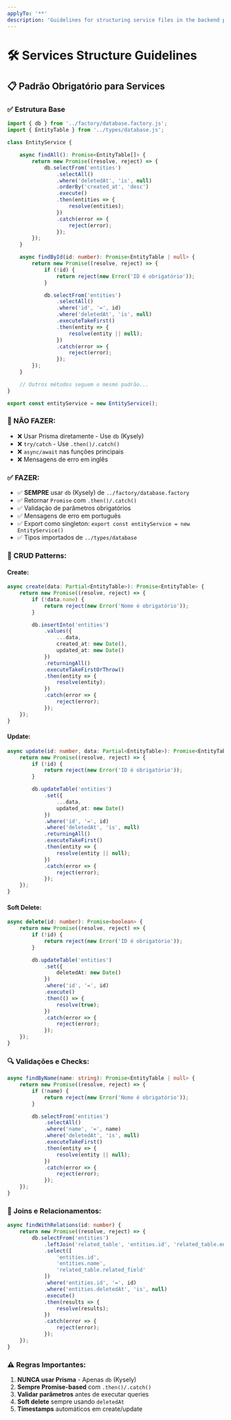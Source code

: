 ```yaml
---
applyTo: '**'
description: 'Guidelines for structuring service files in the backend project.'
---
```


# 🛠️ Services Structure Guidelines

## 📋 **Padrão Obrigatório para Services**

### **✅ Estrutura Base**

```typescript
import { db } from '../factory/database.factory.js';
import { EntityTable } from '../types/database.js';

class EntityService {

    async findAll(): Promise<EntityTable[]> {
        return new Promise((resolve, reject) => {
            db.selectFrom('entities')
                .selectAll()
                .where('deletedAt', 'is', null)
                .orderBy('created_at', 'desc')
                .execute()
                .then(entities => {
                    resolve(entities);
                })
                .catch(error => {
                    reject(error);
                });
        });
    }

    async findById(id: number): Promise<EntityTable | null> {
        return new Promise((resolve, reject) => {
            if (!id) {
                return reject(new Error('ID é obrigatório'));
            }

            db.selectFrom('entities')
                .selectAll()
                .where('id', '=', id)
                .where('deletedAt', 'is', null)
                .executeTakeFirst()
                .then(entity => {
                    resolve(entity || null);
                })
                .catch(error => {
                    reject(error);
                });
        });
    }

    // Outros métodos seguem o mesmo padrão...
}

export const entityService = new EntityService();
```

### **🚫 NÃO FAZER:**
- ❌ Usar Prisma diretamente - Use `db` (Kysely)
- ❌ `try/catch` - Use `.then()/.catch()`
- ❌ `async/await` nas funções principais
- ❌ Mensagens de erro em inglês

### **✅ FAZER:**
- ✅ **SEMPRE** usar `db` (Kysely) de `../factory/database.factory`
- ✅ Retornar `Promise` com `.then()/.catch()`
- ✅ Validação de parâmetros obrigatórios
- ✅ Mensagens de erro em português
- ✅ Export como singleton: `export const entityService = new EntityService()`
- ✅ Tipos importados de `../types/database`

### **📝 CRUD Patterns:**

#### **Create:**
```typescript
async create(data: Partial<EntityTable>): Promise<EntityTable> {
    return new Promise((resolve, reject) => {
        if (!data.name) {
            return reject(new Error('Nome é obrigatório'));
        }

        db.insertInto('entities')
            .values({
                ...data,
                created_at: new Date(),
                updated_at: new Date()
            })
            .returningAll()
            .executeTakeFirstOrThrow()
            .then(entity => {
                resolve(entity);
            })
            .catch(error => {
                reject(error);
            });
    });
}
```

#### **Update:**
```typescript
async update(id: number, data: Partial<EntityTable>): Promise<EntityTable | null> {
    return new Promise((resolve, reject) => {
        if (!id) {
            return reject(new Error('ID é obrigatório'));
        }

        db.updateTable('entities')
            .set({
                ...data,
                updated_at: new Date()
            })
            .where('id', '=', id)
            .where('deletedAt', 'is', null)
            .returningAll()
            .executeTakeFirst()
            .then(entity => {
                resolve(entity || null);
            })
            .catch(error => {
                reject(error);
            });
    });
}
```

#### **Soft Delete:**
```typescript
async delete(id: number): Promise<boolean> {
    return new Promise((resolve, reject) => {
        if (!id) {
            return reject(new Error('ID é obrigatório'));
        }

        db.updateTable('entities')
            .set({
                deletedAt: new Date()
            })
            .where('id', '=', id)
            .execute()
            .then(() => {
                resolve(true);
            })
            .catch(error => {
                reject(error);
            });
    });
}
```

### **🔍 Validações e Checks:**
```typescript
async findByName(name: string): Promise<EntityTable | null> {
    return new Promise((resolve, reject) => {
        if (!name) {
            return reject(new Error('Nome é obrigatório'));
        }

        db.selectFrom('entities')
            .selectAll()
            .where('name', '=', name)
            .where('deletedAt', 'is', null)
            .executeTakeFirst()
            .then(entity => {
                resolve(entity || null);
            })
            .catch(error => {
                reject(error);
            });
    });
}
```

### **🔗 Joins e Relacionamentos:**
```typescript
async findWithRelations(id: number) {
    return new Promise((resolve, reject) => {
        db.selectFrom('entities')
            .leftJoin('related_table', 'entities.id', 'related_table.entity_id')
            .select([
                'entities.id',
                'entities.name',
                'related_table.related_field'
            ])
            .where('entities.id', '=', id)
            .where('entities.deletedAt', 'is', null)
            .execute()
            .then(results => {
                resolve(results);
            })
            .catch(error => {
                reject(error);
            });
    });
}
```

### **⚠️ Regras Importantes:**
1. **NUNCA usar Prisma** - Apenas `db` (Kysely)
2. **Sempre Promise-based** com `.then()/.catch()`
3. **Validar parâmetros** antes de executar queries
4. **Soft delete** sempre usando `deletedAt`
5. **Timestamps** automáticos em create/update
